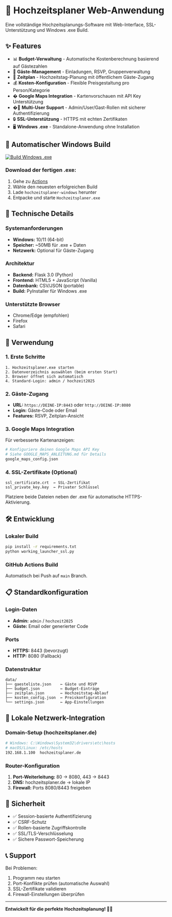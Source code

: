 # 🎉 Hochzeitsplaner Web-Anwendung

Eine vollständige Hochzeitsplanungs-Software mit Web-Interface, SSL-Unterstützung und Windows .exe Build.

## ✨ Features

- 📊 **Budget-Verwaltung** - Automatische Kostenberechnung basierend auf Gästezahlen
- 👥 **Gäste-Management** - Einladungen, RSVP, Gruppenverwaltung
- 📅 **Zeitplan** - Hochzeitstag-Planung mit öffentlichem Gäste-Zugang
- 💰 **Kosten-Konfiguration** - Flexible Preisgestaltung pro Person/Kategorie
- �️ **Google Maps Integration** - Kartenvorschauen mit API Key Unterstützung
- �🔐 **Multi-User Support** - Admin/User/Gast-Rollen mit sicherer Authentifizierung
- 🔒 **SSL-Unterstützung** - HTTPS mit echten Zertifikaten
- 🖥️ **Windows .exe** - Standalone-Anwendung ohne Installation

## 🚀 Automatischer Windows Build

[![Build Windows .exe](https://github.com/DEIN_USERNAME/DEIN_REPO/actions/workflows/build-exe.yml/badge.svg)](https://github.com/DEIN_USERNAME/DEIN_REPO/actions/workflows/build-exe.yml)

### Download der fertigen .exe:
1. Gehe zu [Actions](../../actions)
2. Wähle den neuesten erfolgreichen Build
3. Lade `hochzeitsplaner-windows` herunter
4. Entpacke und starte `Hochzeitsplaner.exe`

## 🔧 Technische Details

### Systemanforderungen
- **Windows:** 10/11 (64-bit)
- **Speicher:** ~50MB für .exe + Daten
- **Netzwerk:** Optional für Gäste-Zugang

### Architektur
- **Backend:** Flask 3.0 (Python)
- **Frontend:** HTML5 + JavaScript (Vanilla)
- **Datenbank:** CSV/JSON (portable)
- **Build:** PyInstaller für Windows .exe

### Unterstützte Browser
- Chrome/Edge (empfohlen)
- Firefox
- Safari

## 📱 Verwendung

### 1. Erste Schritte
```
1. Hochzeitsplaner.exe starten
2. Datenverzeichnis auswählen (beim ersten Start)
3. Browser öffnet sich automatisch
4. Standard-Login: admin / hochzeit2025
```

### 2. Gäste-Zugang
- **URL:** `https://DEINE-IP:8443` oder `http://DEINE-IP:8080`
- **Login:** Gäste-Code oder Email
- **Features:** RSVP, Zeitplan-Ansicht

### 3. Google Maps Integration
Für verbesserte Kartenanzeigen:
```bash
# Konfiguriere deinen Google Maps API Key
# Siehe GOOGLE_MAPS_ANLEITUNG.md für Details
google_maps_config.json
```

### 4. SSL-Zertifikate (Optional)
```
ssl_certificate.crt  ← SSL-Zertifikat
ssl_private_key.key  ← Privater Schlüssel
```
Platziere beide Dateien neben der .exe für automatische HTTPS-Aktivierung.

## 🛠️ Entwicklung

### Lokaler Build
```bash
pip install -r requirements.txt
python working_launcher_ssl.py
```

### GitHub Actions Build
Automatisch bei Push auf `main` Branch.

## 📋 Standardkonfiguration

### Login-Daten
- **Admin:** `admin` / `hochzeit2025`
- **Gäste:** Email oder generierter Code

### Ports
- **HTTPS:** 8443 (bevorzugt)
- **HTTP:** 8080 (Fallback)

### Datenstruktur
```
data/
├── gaesteliste.json    ← Gäste und RSVP
├── budget.json         ← Budget-Einträge  
├── zeitplan.json       ← Hochzeitstag-Ablauf
├── kosten_config.json  ← Preiskonfiguration
└── settings.json       ← App-Einstellungen
```

## 🎯 Lokale Netzwerk-Integration

### Domain-Setup (hochzeitsplaner.de)
```bash
# Windows: C:\Windows\System32\drivers\etc\hosts
# macOS/Linux: /etc/hosts
192.168.1.100  hochzeitsplaner.de
```

### Router-Konfiguration
1. **Port-Weiterleitung:** 80 → 8080, 443 → 8443
2. **DNS:** hochzeitsplaner.de → lokale IP
3. **Firewall:** Ports 8080/8443 freigeben

## 🔐 Sicherheit

- ✅ Session-basierte Authentifizierung
- ✅ CSRF-Schutz
- ✅ Rollen-basierte Zugriffskontrolle
- ✅ SSL/TLS-Verschlüsselung
- ✅ Sichere Passwort-Speicherung

## 📞 Support

Bei Problemen:
1. Programm neu starten
2. Port-Konflikte prüfen (automatische Auswahl)
3. SSL-Zertifikate validieren
4. Firewall-Einstellungen überprüfen

---

**Entwickelt für die perfekte Hochzeitsplanung! 💒✨**
